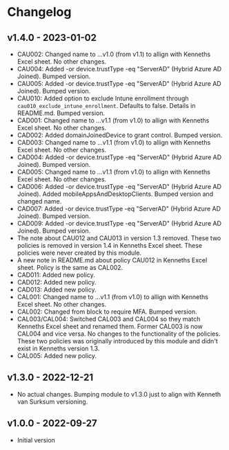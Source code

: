 # Changelog

## v1.4.0 - 2023-01-02
* CAU002: Changed name to ...v1.0 (from v1.1) to allign with Kenneths Excel sheet. No other changes.
* CAU004: Added -or device.trustType -eq \"ServerAD\" (Hybrid Azure AD Joined). Bumped version.
* CAU005: Added -or device.trustType -eq \"ServerAD\" (Hybrid Azure AD Joined). Bumped version.
* CAU010: Added option to exclude Intune enrollment through `cau010_exclude_intune_enrollment`. Defaults to false. Details in README.md. Bumped version.
* CAD001: Changed name to ...v1.1 (from v1.0) to allign with Kenneths Excel sheet. No other changes.
* CAD002: Added domainJoinedDevice to grant control. Bumped version.
* CAD003: Changed name to ...v1.1 (from v1.0) to allign with Kenneths Excel sheet. No other changes.
* CAD004: Added -or device.trustType -eq \"ServerAD\" (Hybrid Azure AD Joined). Bumped version.
* CAD005: Changed name to ...v1.1 (from v1.0) to allign with Kenneths Excel sheet. No other changes.
* CAD006: Added -or device.trustType -eq \"ServerAD\" (Hybrid Azure AD Joined). Added mobileAppsAndDesktopClients. Bumped version and changed name.
* CAD007: Added -or device.trustType -eq \"ServerAD\" (Hybrid Azure AD Joined). Bumped version.
* CAD009: Added -or device.trustType -eq \"ServerAD\" (Hybrid Azure AD Joined). Bumped version.
* The note about CAU012 and CAU013 in version 1.3 removed. These two policies is removed in version 1.4 in Kenneths Excel sheet. These policies were never created by this module.
* A new note in README.md about policy CAU012 in Kenneths Excel sheet. Policy is the same as CAL002.
* CAD011: Added new policy.
* CAD012: Added new policy.
* CAD013: Added new policy.
* CAL001: Changed name to ...v1.1 (from v1.0) to allign with Kenneths Excel sheet. No other changes.
* CAL002: Changed from block to require MFA. Bumped version.
* CAL003/CAL004: Switched CAL003 and CAL004 so they match Kenneths Excel sheet and renamed them. Former CAL003 is now CAL004 and vice versa. No changes to the functionality of the policies. These two policies was originally introduced by this module and didn't exist in Kenneths version 1.3.
* CAL005: Added new policy.

## v1.3.0 - 2022-12-21
* No actual changes. Bumping module to v1.3.0 just to align with Kenneth van Surksum versioning.

## v1.0.0 - 2022-09-27
* Initial version
